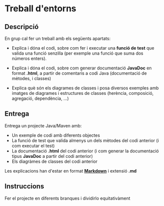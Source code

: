 # Treball d'entorns

## Descripció

En grup cal fer un treball amb els següents apartats:

- Explica i dóna el codi, sobre com fer i executar una **funció de test** que valida una funció senzilla (per exemple una funció que suma dos números enters).

- Explica i dóna el codi, sobre com generar documentació **JavaDoc** en format **.html**, a partir de comentaris a codi Java (documentació de mètodes, i classes)

- Explica què són els diagrames de classes i posa diversos exemples amb imatges de diagrames i estructures de classes (herència, composició, agregació, dependència, ...)

## Entrega

Entrega un projecte Java/Maven amb:

- Un exemple de codi amb diferents objectes
- La funció de test que valida almenys un dels mètodes del codi anterior (i com executar el test)
- La documentació **.html** del codi anterior (i com generar la documentació tipus **JavaDoc** a partir del codi anterior)
- Els diagràmes de classes del codi anterior

Les explicacions han d'estar en format [**Markdown**](https://ca.wikipedia.org/wiki/Markdown) i extensió **.md**

## Instruccions

Fer el projecte en diferents branques i dividirlo equitativàment
